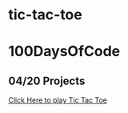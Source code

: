 # tic-tac-toe

# 100DaysOfCode

## 04/20 Projects

<a href="https://tic-tac-toe-win.netlify.app" target="_blank">Click Here to play Tic Tac Toe</a>
